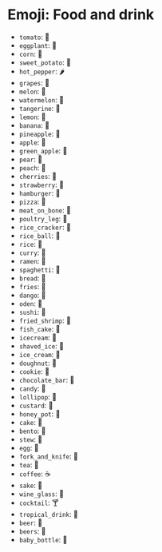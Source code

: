 # Emoji: Food and drink

- `tomato`: :tomato:
- `eggplant`: :eggplant:
- `corn`: :corn:
- `sweet_potato`: :sweet_potato:
- `hot_pepper`: :hot_pepper:
- `grapes`: :grapes:
- `melon`: :melon:
- `watermelon`: :watermelon:
- `tangerine`: :tangerine:
- `lemon`: :lemon:
- `banana`: :banana:
- `pineapple`: :pineapple:
- `apple`: :apple:
- `green_apple`: :green_apple:
- `pear`: :pear:
- `peach`: :peach:
- `cherries`: :cherries:
- `strawberry`: :strawberry:
- `hamburger`: :hamburger:
- `pizza`: :pizza:
- `meat_on_bone`: :meat_on_bone:
- `poultry_leg`: :poultry_leg:
- `rice_cracker`: :rice_cracker:
- `rice_ball`: :rice_ball:
- `rice`: :rice:
- `curry`: :curry:
- `ramen`: :ramen:
- `spaghetti`: :spaghetti:
- `bread`: :bread:
- `fries`: :fries:
- `dango`: :dango:
- `oden`: :oden:
- `sushi`: :sushi:
- `fried_shrimp`: :fried_shrimp:
- `fish_cake`: :fish_cake:
- `icecream`: :icecream:
- `shaved_ice`: :shaved_ice:
- `ice_cream`: :ice_cream:
- `doughnut`: :doughnut:
- `cookie`: :cookie:
- `chocolate_bar`: :chocolate_bar:
- `candy`: :candy:
- `lollipop`: :lollipop:
- `custard`: :custard:
- `honey_pot`: :honey_pot:
- `cake`: :cake:
- `bento`: :bento:
- `stew`: :stew:
- `egg`: :egg:
- `fork_and_knife`: :fork_and_knife:
- `tea`: :tea:
- `coffee`: :coffee:
- `sake`: :sake:
- `wine_glass`: :wine_glass:
- `cocktail`: :cocktail:
- `tropical_drink`: :tropical_drink:
- `beer`: :beer:
- `beers`: :beers:
- `baby_bottle`: :baby_bottle:
